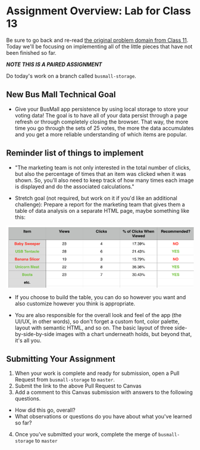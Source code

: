 # Assignment Overview: Lab for Class 13

Be sure to go back and re-read [the original problem domain from Class 11](../../../class-11-av-practical-clicktracker/README.md). Today we'll be focusing on implementing all of the little pieces that have not been finished so far.

***NOTE THIS IS A PAIRED ASSIGNMENT***

Do today's work on a branch called `busmall-storage`.

## New Bus Mall Technical Goal

- Give your BusMall app persistence by using local storage to store your voting data! The goal is to have all of your data persist through a page refresh or through completely closing the browser. That way, the more time you go through the sets of 25 votes, the more the data accumulates and you get a more reliable understanding of which items are popular.

## Reminder list of things to implement

- "The marketing team is not only interested in the total number of clicks, but also the percentage of times that an item was clicked when it was shown. So, you'll also need to keep track of how many times each image is displayed and do the associated calculations."

- Stretch goal (not required, but work on it if you'd like an additional challenge): Prepare a report for the marketing team that gives them a table of data analysis on a separate HTML page, maybe something like this:

![table](table-sample.png)

- If you choose to build the table, you can do so however you want and also customize however you think is appropriate.

- You are also responsible for the overall look and feel of the app (the UI/UX, in other words), so don't forget a custom font, color palette, layout with semantic HTML, and so on. The basic layout of three side-by-side-by-side images with a chart underneath holds, but beyond that, it's all you.

## Submitting Your Assignment

1. When your work is complete and ready for submission, open a Pull Request from `busmall-storage` to `master`.
2. Submit the link to the above Pull Request to Canvas
3. Add a comment to this Canvas submission with answers to the following questions.
  - How did this go, overall?
  - What observations or questions do you have about what you've learned so far?
4. Once you've submitted your work, complete the merge of `busmall-storage` to `master`

